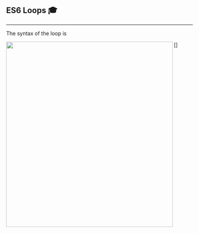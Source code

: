 ## ES6 Loops 🎓
---
  The syntax of the loop is

  [<img align="left" width="450px" height="500px" src="https://static.javatpoint.com/tutorial/es6/images/es6-loops2.jpg" />]
